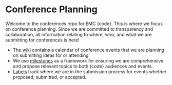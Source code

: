 # Conference Planning

Welcome to the conferences repo for EMC {code}.  This is where we focus on conference planning.  Since we are committed to transparency and collaboration, all information relating to where, who, and what we are submitting for conferences is here!

- The [wiki](https://github.com/emccode/conferences/wiki) contains a calendar of conference events that we are planning on submitting ideas for or attending
- We use [milestones](https://github.com/emccode/conferences/milestones) as a framework for ensuring we are comprehensive and propose relevant topics to both {code} audiences and events.
- [Labels](https://github.com/emccode/conferences/labels) track where we are in the submission process for events whether proposed, submitted, or accepted. 




